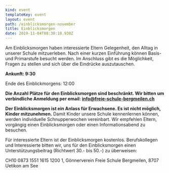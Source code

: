 ```yaml
---
kind: event
templateKey: event
layout: event
path: /einblicksmorgen-november
title: Einblicksmorgen
date: 2019-11-04T08:30:18.930Z
---
```

Am Einblicksmorgen haben interessierte Eltern Gelegenheit, den Alltag in unserer Schule mitzuerleben. Nach einer kurzen Einführung können Basis- und Primarstufe besucht werden. Im Anschluss gibt es die Möglichkeit, Fragen zu stellen und sich über die Eindrücke auszutauschen.

**Ankunft: 9:30**

Ende des Einblickmorgens: 12:00

**Die Anzahl Plätze für den Einblicksmorgen sind beschränkt. Wir bitten um verbindliche Anmeldung per email: info@freie-schule-bergmeilen.ch**

**Der Einblicksmorgen ist ein Anlass für Erwachsene. Es ist nicht möglich, Kinder mitzunehmen.** Damit Kinder unsere Schule kennenlernen können, werden individuelle Schnupperwochen vereinbart. Wir empfehlen Eltern, vorgängig einen Einblicksmorgen oder einen Informationsabend zu besuchen.

Für interessierte Eltern ist der Einblicksmorgen kostenlos. Berufskollegen und Interessierte bitten wir, uns für den Einblicksmorgen einen Unterstützungsbeitrag (Richtwert 30.- bis 50.-) zu überweisen: 

CH10 0873 1551 1615 1200 1, Gönnerverein Freie Schule Bergmeilen, 8707 Uetikon am See
